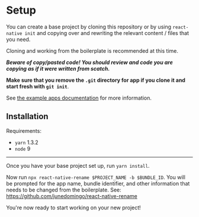 # Setup
You can create a base project by cloning this repository or by using
`react-native init` and copying over and rewriting the relevant content / files
that you need.

Cloning and working from the boilerplate is recommended at this time.

**_Beware of copy/pasted code! You should review and code you are copying as if
it were written from scatch._**

**Make sure that you remove the `.git` directory for app if you clone it and
start fresh with `git init`**.

See [the example apps documentation](doc/example-apps.md) for more information.

## Installation
Requirements:
* `yarn` 1.3.2
* `node` 9

---

Once you have your base project set up, run `yarn install`.

Now run `npx react-native-rename $PROJECT_NAME -b $BUNDLE_ID`. You will be
prompted for the app name, bundle identifier, and other information that needs
to be changed from the boilerplate.
See: https://github.com/junedomingo/react-native-rename

You're now ready to start working on your new project!
